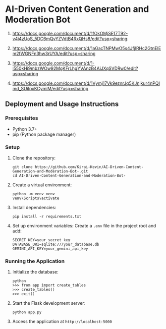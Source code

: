 # AI-Driven Content Generation and Moderation Bot


1.  https://docs.google.com/document/d/1fOkOMjSE17T92-v4i4zUoS_5DC6mQvYZVdtB4RxQHs8/edit?usp=sharing

2.  https://docs.google.com/document/d/1aGacTNPMwO5s4JfjlRHc2GtnEIEm2fWGNFn3hw3rUYA/edit?usp=sharing

3.  https://docs.google.com/document/d/1-l550kHi9mbzWOw92MgKFrLhgYVAnzB4AiJXqSVDRw0/edit?usp=sharing

4.  https://docs.google.com/document/d/1Vymj17Vk9eznrJq5KJnjkur4nPQImd_SUiIpxKCymiM/edit?usp=sharing


## Deployment and Usage Instructions

### Prerequisites
- Python 3.7+
- pip (Python package manager)

### Setup
1. Clone the repository:
   ```
   git clone https://github.com/Kirai-Kevin/AI-Driven-Content-Generation-and-Moderation-Bot-.git
   cd AI-Driven-Content-Generation-and-Moderation-Bot-
   ```

2. Create a virtual environment:
   ```
   python -m venv venv
   venv\Scripts\activate
   ```

3. Install dependencies:
   ```
   pip install -r requirements.txt
   ```

4. Set up environment variables:
   Create a `.env` file in the project root and add:
   ```
   SECRET_KEY=your_secret_key
   DATABASE_URI=sqlite:///your_database.db
   GEMINI_API_KEY=your_gemini_api_key
   ```

### Running the Application
1. Initialize the database:
   ```
   python
   >>> from app import create_tables
   >>> create_tables()
   >>> exit()
   ```

2. Start the Flask development server:
   ```
   python app.py
   ```

3. Access the application at `http://localhost:5000`